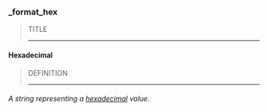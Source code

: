 ### _format_hex



> TITLE
> 
> ------

#### Hexadecimal



> DEFINITION
> 
> ------

###### A string representing a [hexadecimal](https://en.wikipedia.org/wiki/Hexadecimal) value.